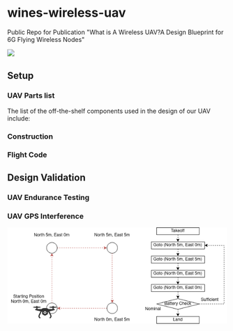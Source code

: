# wines-wireless-uav
Public Repo for Publication "What is A Wireless UAV?A Design Blueprint for 6G Flying Wireless Nodes"

![](https://github.com/buczek-j/wines-wireless-uav/blob/main/doc/monarch.jpg)

## Setup 
### UAV Parts list

The list of the off-the-shelf components used in the design of our UAV include:

### Construction
### Flight Code

## Design Validation
### UAV Endurance Testing
### UAV GPS Interference
![](https://github.com/buczek-j/wines-wireless-uav/blob/main/doc/UAV_endurance_test.png)